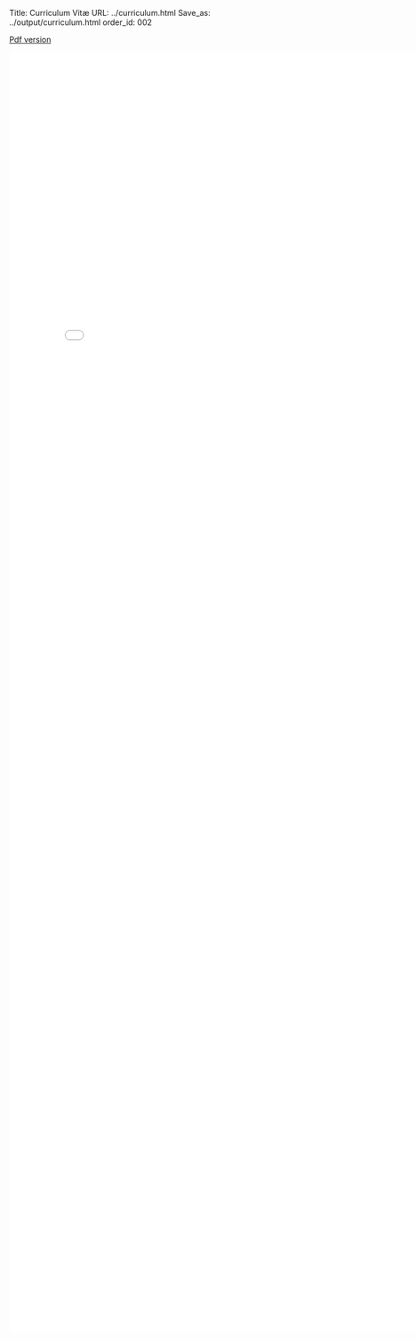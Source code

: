 Title: Curriculum Vit&aelig;
URL: ../curriculum.html
Save_as: ../output/curriculum.html
order_id: 002

[Pdf version](../../documents/brice-olivier-curriculum-vitae.pdf)

<!-- remember to adjust width and height after updating the CV -->
<embed src="../../documents/brice-olivier-curriculum-vitae.pdf" width="800px" height="2300px" />
